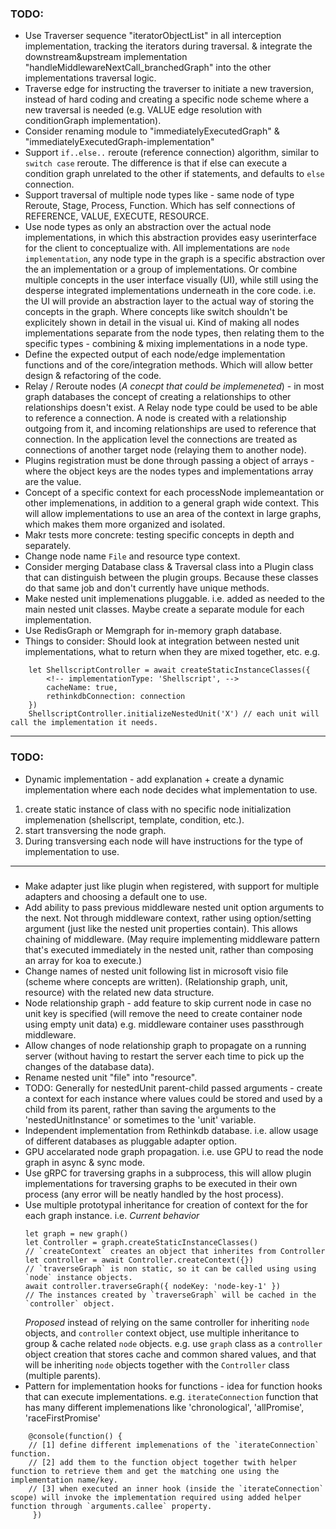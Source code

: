 ### TODO:
- Use Traverser sequence "iteratorObjectList" in all interception implementation, tracking the iterators during traversal. & integrate the downstream&upstream implementation "handleMiddlewareNextCall_branchedGraph" into the other implementations traversal logic.
- Traverse edge for instructing the traverser to initiate a new traversion, instead of hard coding and creating a specific node scheme where a new traversal is needed (e.g. VALUE edge resolution with conditionGraph implementation).
- Consider renaming module to "immediatelyExecutedGraph" & "immediatelyExecutedGraph-implementation"
- Support `if..else..` reroute (reference connection) algorithm, similar to `switch case` reroute. The difference is that if else can execute a condition graph unrelated to the other if statements, and defaults to `else` connection.
- Support traversal of multiple node types like - same node of type Reroute, Stage, Process, Function. Which has self connections of REFERENCE, VALUE, EXECUTE, RESOURCE.
- Use node types as only an abstraction over the actual node implementations, in which this abstraction provides easy userinterface for the client to conceptualize with. All implementations are `node implementation`, any node type in the graph is a specific abstraction over the an implementation or a group of implementations.
    Or combine multiple concepts in the user interface visually (UI), while still using the desperse integrated implementations underneath in the core code. i.e. the UI will provide an abstraction layer to the actual way of storing the concepts in the graph. Where concepts like switch shouldn't be explicitely shown in detail in the visual ui.
Kind of making all nodes implementations separate from the node types, then relating them to the specific types - combining & mixing implementations in a node type.
- Define the expected output of each node/edge implementation functions and of the core/integration methods. Which will allow better design & refactoring of the code.
- Relay / Reroute nodes (_A conecpt that could be implemeneted_) - in most graph databases the concept of creating a relationships to other relationships doesn't exist. A Relay node type could be used to be able to reference a connection. A node is created with a relationship outgoing from it, and incoming relationships are used to reference that connection. In the application level the connections are treated as connections of another target node (relaying them to another node).
- Plugins registration must be done through passing a object of arrays - where the object keys are the nodes types and implementations array are the value.
- Concept of a specific context for each processNode implemeantation or other implemenations, in addition to a general graph wide context. This will allow implementations to use an area of the context in large graphs, which makes them more organized and isolated.
- Makr tests more concrete: testing specific concepts in depth and separately.
- Change node name `File` and resource type context.
- Consider merging Database class & Traversal class into a Plugin class that can distinguish between the plugin groups. Because these classes do that same job and don't currently have unique methods.
- Make nested unit implemenations pluggable. i.e. added as needed to the main nested unit classes. Maybe create a separate module for each implementation.
- Use RedisGraph or Memgraph for in-memory graph database.
- Things to consider: Should look at integration between nested unit implementations, what to return when they are mixed together, etc.
e.g.
```
    let ShellscriptController = await createStaticInstanceClasses({
        <!-- implementationType: 'Shellscript', --> 
        cacheName: true, 
        rethinkdbConnection: connection
    })
    ShellscriptController.initializeNestedUnit('X') // each unit will call the implementation it needs.
```
___
### TODO:
- Dynamic implementation - add explanation + create a dynamic implementation where each node decides what implementation to use.
 1. create static instance of class with no specific node initialization implemenation (shellscript, template, condition, etc.).
 2. start transversing the node graph. 
 3. During transversing each node will have instructions for the type of implementation to use.
___
###
- Make adapter just like plugin when registered, with support for multiple adapters and choosing a default one to use.
- Add ability to pass previous middleware nested unit option arguments to the next. Not through middleware context, rather using option/setting argument (just like the nested unit properties contain). This allows chaining of middleware. (May require implementing middleware pattern that's executed immediately in the nested unit, rather than composing an array for koa to execute.)
- Change names of nested unit following list in microsoft visio file (scheme where concepts are written). (Relationship graph, unit, resource) with the related new data structure.
- Node relationship graph - add feature to skip current node in case no unit key is specified (will remove the need to create container node using empty unit data) e.g. middleware container uses passthrough middleware.
- Allow changes of node relationship graph to propagate on a running server (without having to restart the server each time to pick up the changes of the database data).
- Rename nested unit "file" into "resource".
- TODO: Generally for nestedUnit parent-child passed arguments - create a context for each instance where values could be stored and used by a child from its parent, rather than saving the arguments to the 'nestedUnitInstance' or sometimes to the 'unit' variable.
- Independent implementation from Rethinkdb database. i.e. allow usage of different databases as pluggable adapter option.
- GPU accelarated node graph propagation. i.e. use GPU to read the node graph in async & sync mode.
- Use gRPC for traversing graphs in a subprocess, this will allow plugin implementations for traversing graphs to be executed in their own process (any error will be neatly handled by the host process).
- Use multiple prototypal inheritance for creation of context for the for each graph instance. 
i.e. 
_Current behavior_
    ```
    let graph = new graph()
    let Controller = graph.createStaticInstanceClasses()
    // `createContext` creates an object that inherites from Controller
    let controller = await Controller.createContext({})
    // `traverseGraph` is non static, so it can be called using using `node` instance objects. 
    await controller.traverseGraph({ nodeKey: 'node-key-1' })
    // The instances created by `traverseGraph` will be cached in the `controller` object. 
    ```
    _Proposed_
    instead of relying on the same controller for inheriting `node` objects, and `controller` context object, use multiple inheritance to group & cache related `node` objects. e.g. use `graph` class as a `controller` object creation that stores cache and common shared values, and that will be inheriting `node` objects together with the `Controller` class (multiple parents).
- Pattern for implementation hooks for functions -  idea for function hooks that can execute implementations. e.g. `iterateConnection` function that has many different implemenations like 'chronological', 'allPromise', 'raceFirstPromise'
```
    @console(function() {
    // [1] define different implemenations of the `iterateConnection` function.
    // [2] add them to the function object together twith helper function to retrieve them and get the matching one using the implementation name/key.
    // [3] when executed an inner hook (inside the `iterateConnection` scope) will invoke the implementation required using added helper function through `arguments.callee` property.
     })
```
